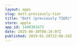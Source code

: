 ```yaml
---
layout: apps
slug: dott-previously-tier
title: "Dott (previously TIER)"
store: apple
app_id: 1440301673
date: 2025-06-30T08:16:07Z
published: 2019-01-28T22:06:24Z
---
```

